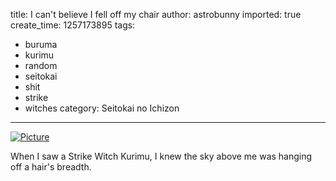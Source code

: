 title: I can't believe I fell off my chair
author: astrobunny
imported: true
create_time: 1257173895
tags:
- buruma
- kurimu
- random
- seitokai
- shit
- strike
- witches
category: Seitokai no Ichizon
---
 [![](wp-uploads/2009/11/wpid-SS-Eclipse_Seitokai_no_Ichizon_-_04_1024x576_h264_E2A30569_2-500x281.jpg "Picture")](/images/wp-uploads/2009/11/wpid-SS-Eclipse_Seitokai_no_Ichizon_-_04_1024x576_h264_E2A30569_2.jpg)  
  
When I saw a Strike Witch Kurimu, I knew the sky above me was hanging off a hair's breadth.
